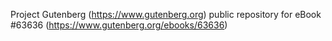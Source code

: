 Project Gutenberg (https://www.gutenberg.org) public repository for
eBook #63636 (https://www.gutenberg.org/ebooks/63636)

